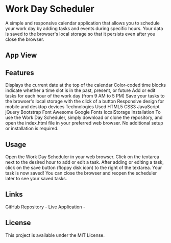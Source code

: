 # Work Day Scheduler
A simple and responsive calendar application that allows you to schedule your work day by adding tasks and events during specific hours. Your data is saved to the browser's local storage so that it persists even after you close the browser.

## App View


## Features
Displays the current date at the top of the calendar
Color-coded time blocks indicate whether a time slot is in the past, present, or future
Add or edit tasks for each hour of the work day (from 9 AM to 5 PM)
Save your tasks to the browser's local storage with the click of a button
Responsive design for mobile and desktop devices
Technologies Used
HTML5
CSS3
JavaScript
jQuery
Bootstrap
Font Awesome
Google Fonts
localStorage
Installation
To use the Work Day Scheduler, simply download or clone the repository, and open the index.html file in your preferred web browser. No additional setup or installation is required.

## Usage
Open the Work Day Scheduler in your web browser.
Click on the textarea next to the desired hour to add or edit a task.
After adding or editing a task, click on the save button (floppy disk icon) to the right of the textarea.
Your task is now saved! You can close the browser and reopen the scheduler later to see your saved tasks.

## Links
GitHub Repository - 
Live Application - 

## License
This project is available under the MIT License.
